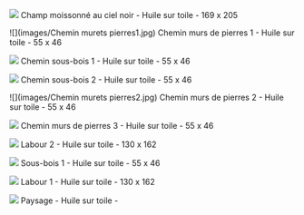 
![](images/IMG_5425.jpg)
Champ moissonné au ciel noir - Huile sur toile - 169 x 205

![](images/Chemin murets pierres1.jpg)
Chemin murs de pierres 1 - Huile sur toile - 55 x 46

![](images/IMG_4732.jpg)
Chemin sous-bois 1 - Huile sur toile - 55 x 46

![](images/IMG_4775.jpg)
Chemin sous-bois 2 - Huile sur toile - 55 x 46

![](images/Chemin murets pierres2.jpg)
Chemin murs de pierres 2 - Huile sur toile - 55 x 46

![](images/C13.jpg)
Chemin murs de pierres 3 - Huile sur toile - 55 x 46

![](images/IMG_3639.jpg)
Labour 2 - Huile sur toile - 130 x 162

![](images/IMG_5037.jpg)
Sous-bois 1 - Huile sur toile - 55 x 46

![](images/IMG_3640.jpg)
Labour 1 - Huile sur toile - 130 x 162

![](images/IMG_3641.jpg)
Paysage - Huile sur toile - 

